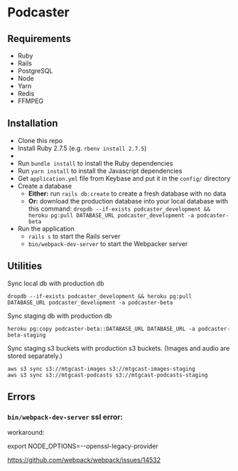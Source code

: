# Podcaster

## Requirements

- Ruby
- Rails
- PostgreSQL
- Node
- Yarn
- Redis
- FFMPEG

## Installation

- Clone this repo
- Install Ruby 2.7.5 (e.g. `rbenv install 2.7.5`)
-
- Run `bundle install` to install the Ruby dependencies
- Run `yarn install` to install the Javascript dependencies
- Get `application.yml` file from Keybase and put it in the `config/` directory
- Create a database
  - **Either:** run `rails db:create` to create a fresh database with no data
  - **Or:** download the production database into your local database with this command: `dropdb --if-exists podcaster_development && heroku pg:pull DATABASE_URL podcaster_development -a podcaster-beta`
- Run the application
  - `rails s` to start the Rails server
  - `bin/webpack-dev-server` to start the Webpacker server

## Utilities

Sync local db with production db

```
dropdb --if-exists podcaster_development && heroku pg:pull DATABASE_URL podcaster_development -a podcaster-beta
```

Sync staging db with production db

```
heroku pg:copy podcaster-beta::DATABASE_URL DATABASE_URL -a podcaster-beta-staging
```

Sync staging s3 buckets with production s3 buckets. (Images and audio are stored separately.)

```
aws s3 sync s3://mtgcast-images s3://mtgcast-images-staging
aws s3 sync s3://mtgcast-podcasts s3://mtgcast-podcasts-staging
```



## Errors

### `bin/webpack-dev-server` ssl error:

workaround:

export NODE_OPTIONS=--openssl-legacy-provider

https://github.com/webpack/webpack/issues/14532
